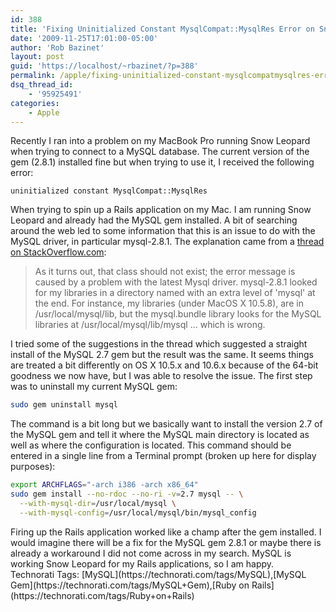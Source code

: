 ```yaml
---
id: 388
title: 'Fixing Uninitialized Constant MysqlCompat::MysqlRes Error on Snow Leopard'
date: '2009-11-25T17:01:00-05:00'
author: 'Rob Bazinet'
layout: post
guid: 'https://localhost/~rbazinet/?p=388'
permalink: /apple/fixing-uninitialized-constant-mysqlcompatmysqlres-error-on-snow-leopard/
dsq_thread_id:
    - '95925491'
categories:
    - Apple
---
```


Recently I ran into a problem on my MacBook Pro running Snow Leopard when trying to connect to a MySQL database. The current version of the gem (2.8.1) installed fine but when trying to use it, I received the following error:

<span class="Apple-style-span" style="font-family: 'Lucida Grande', verdana, arial, helvetica, sans-serif"></span>

```
uninitialized constant MysqlCompat::MysqlRes
```

When trying to spin up a Rails application on my Mac. I am running Snow Leopard and already had the MySQL gem installed. A bit of searching around the web led to some information that this is an issue to do with the MySQL driver, in particular mysql-2.8.1. The explanation came from a [thread on StackOverflow.com](https://stackoverflow.com/questions/1332207/uninitialized-constant-mysqlcompatmysqlres-using-mms2r-gem):

> As it turns out, that class should not exist; the error message is caused by a problem with the latest Mysql driver. mysql-2.8.1 looked for my libraries in a directory named with an extra level of 'mysql' at the end. For instance, my libraries (under MacOS X 10.5.8), are in /usr/local/mysql/lib, but the mysql.bundle library looks for the MySQL libraries at /usr/local/mysql/lib/mysql ... which is wrong.

I tried some of the suggestions in the thread which suggested a straight install of the MySQL 2.7 gem but the result was the same. It seems things are treated a bit differently on OS X 10.5.x and 10.6.x because of the 64-bit goodness we now have, but I was able to resolve the issue. The first step was to uninstall my current MySQL gem:

```bash
sudo gem uninstall mysql
```

The command is a bit long but we basically want to install the version 2.7 of the MySQL gem and tell it where the MySQL main directory is located as well as where the configuration is located. This command should be entered in a single line from a Terminal prompt (broken up here for display purposes):

```bash
export ARCHFLAGS="-arch i386 -arch x86_64"
sudo gem install --no-rdoc --no-ri -v=2.7 mysql -- \
  --with-mysql-dir=/usr/local/mysql \
  --with-mysql-config=/usr/local/mysql/bin/mysql_config
```

<div>Firing up the Rails application worked like a champ after the gem installed. I would imagine there will be a fix for the MySQL gem 2.8.1 or maybe there is already a workaround I did not come across in my search. MySQL is working Snow Leopard for my Rails applications, so I am happy.</div><div> </div><div class="wlWriterEditableSmartContent" id="scid:0767317B-992E-4b12-91E0-4F059A8CECA8:24c06005-f898-4a32-813c-4d04095a0a77" style="padding-bottom: 0px; margin: 0px; padding-left: 0px; padding-right: 0px; display: inline; float: none; padding-top: 0px">Technorati Tags: [MySQL](https://technorati.com/tags/MySQL),[MySQL Gem](https://technorati.com/tags/MySQL+Gem),[Ruby on Rails](https://technorati.com/tags/Ruby+on+Rails)</div>